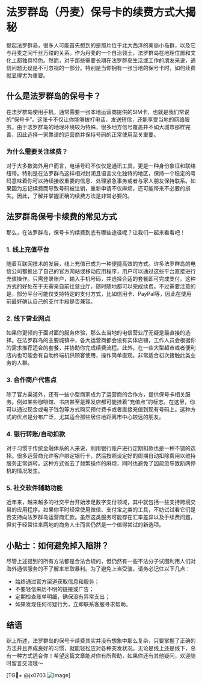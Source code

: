 # 法罗群岛（丹麦）保号卡的续费方式大揭秘

提起法罗群岛，很多人可能首先想到的是那片位于北大西洋的美丽小岛群，以及它与丹麦之间千丝万缕的关系。作为丹麦的一个自治领土，法罗群岛在地理位置和文化上都独具特色。然而，对于那些需要长期在法罗群岛生活或工作的朋友来说，通信问题无疑是不可忽视的一部分。特别是当你拥有一张当地的保号卡时，如何续费就显得尤为重要。

## 什么是法罗群岛的保号卡？

在法罗群岛使用手机，通常需要一张本地运营商提供的SIM卡，也就是我们常说的“保号卡”。这张卡不仅让你能够拨打电话、发送短信，还能享受当地的网络服务。由于法罗群岛的地理环境较为特殊，很多地方信号覆盖并不如大城市那样完善，因此选择一家靠谱的运营商并保持号码的正常使用至关重要。

### 为什么需要关注续费？

对于大多数海外用户而言，电话号码不仅仅是通讯工具，更是一种身份象征和联络纽带。特别是在法罗群岛这样相对封闭且语言文化独特的地区，保持一个稳定的号码意味着你可以持续接收重要的信息、处理紧急事务或者与家人朋友保持联系。如果因为忘记续费而导致号码被注销，重新申请不仅麻烦，还可能带来不必要的损失。因此，了解并掌握正确的续费方法是非常必要的。

## 法罗群岛保号卡续费的常见方式

那么，在法罗群岛，保号卡的续费到底有哪些途径呢？让我们一起来看看吧！

### 1. **线上充值平台**

随着互联网技术的发展，线上充值已成为一种便捷高效的方式。许多法罗群岛的电信公司都推出了自己的官方网站或移动应用程序，用户可以通过这些平台直接进行充值操作。只需登录账户，输入手机号码，并选择合适的套餐即可完成支付。这种方式的好处在于无需亲自前往营业厅，随时随地都可以完成续费。不过需要注意的是，部分平台可能仅支持特定的支付方式，比如信用卡、PayPal等，因此在使用前最好确认自己的支付手段是否兼容。

### 2. **线下营业网点**

如果你更倾向于面对面的服务体验，那么去当地的电信营业厅无疑是最直接的选择。在法罗群岛的主要城镇中，各大运营商都会设有实体店铺，工作人员会根据你的需求推荐适合的套餐，并协助你完成续费流程。此外，在一些大型超市或者便利店内也可能会有自助终端机供顾客使用，操作简单直观，非常适合初次接触此类业务的人群。

### 3. **合作商户代售点**

除了官方渠道外，还有一些小型商家成为了运营商的合作方，提供保号卡相关服务。例如某些咖啡馆、书店甚至是理发店都可能挂着“充值点”的标志。在这里，你可以通过现金或电子钱包等方式购买预付费卡或者直接充值到现有号码上。这种方式的优点是分布广泛，尤其适合那些居住地距离市中心较远的朋友。

### 4. **银行转账/自动扣款**

对于习惯于传统金融体系的人来说，利用银行账户进行定期扣款也是一种不错的选择。很多运营商允许客户绑定银行卡，然后按照设定好的周期自动扣除费用以维持服务正常运转。这种方式省去了频繁操作的麻烦，同时也避免了因疏忽导致断网停机的情况发生。

### 5. **社交软件辅助功能**

近年来，越来越多的社交平台开始涉足数字支付领域，其中就包括一些支持跨境交易的应用程序。如果你平时经常使用微信、支付宝之类的工具，不妨试试看它们是否支持向法罗群岛运营商汇款。虽然这类服务可能存在汇率差异以及手续费问题，但对于经常往来两地的商务人士而言仍然是一个值得尝试的新选项。

## 小贴士：如何避免掉入陷阱？

尽管上述提到的所有方法都是合法合规的，但仍然有一些不法分子试图利用人们对海外通信服务的不了解来牟取暴利。为了避免上当受骗，请务必记住以下几点：

- 始终通过官方渠道获取信息和服务；
- 不要轻信来历不明的链接或广告；
- 定期检查账单明细，确保没有异常支出；
- 如果发现任何可疑行为，立即联系客服寻求帮助。

## 结语

综上所述，法罗群岛的保号卡续费其实并没有想象中那么复杂，只要掌握了正确的方法并且养成良好的习惯，就能轻松应对各种突发状况。无论是线上还是线下，总有一种方式适合你！希望这篇文章能对你有所帮助，如果你还有其他疑问，欢迎随时留言交流哦～

[TG💪+ @jx0703 ![Image](https://github.com/user-attachments/assets/dbca1d08-cadb-493c-b0ec-ad6f7a83f270)]
